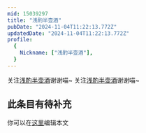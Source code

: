 ```yaml
---
mid: 15039297
title: "浅酌半壶酒"
pubDate: "2024-11-04T11:22:13.772Z"
updatedDate: "2024-11-04T11:22:13.772Z"
profile:
  {
    Nickname: ["浅酌半壶酒"],
  }
---
```


关注[浅酌半壶酒](https://space.bilibili.com/15039297)谢谢喵~ 关注[浅酌半壶酒](https://space.bilibili.com/15039297)谢谢喵~

## 此条目有待补充
你可以在[这里](https://github.com/Yuhanawa/VTuber.ICU/edit/master/src/content/v/浅酌半壶酒/index.md)编辑本文
